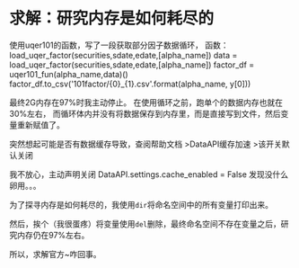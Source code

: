 # 求解：研究内存是如何耗尽的

使用uqer101的函数，写了一段获取部分因子数据循环，
函数：
load_uqer_factor(securities,sdate,edate,[alpha_name])
data = load_uqer_factor(securities,sdate,edate,[alpha_name])
factor_df  = uqer101_fun(alpha_name,data)()
factor_df.to_csv('101factor/{0}_{1}.csv'.format(alpha_name, y[0]))

最终2G内存在97%时我主动停止。
在使用循环之前，跑单个的数据内存也就在30%左右，
而循环体内并没有将数据保存到内存里，而是直接写到文件，然后变量重新赋值了。

突然想起可能是否有数据缓存导致，查阅帮助文档
&gt;DataAPI缓存加速
&gt;该开关默认关闭

我不放心，主动声明关闭
DataAPI.settings.cache_enabled = False
发现没什么卵用。。。


为了探寻内存是如何耗尽的，我使用`dir`将命名空间中的所有变量打印出来。

然后，挨个（我很蛋疼）将变量使用`del`删除，最终命名空间不存在变量之后，研究内存仍在97%左右。

所以，求解官方~咋回事。

